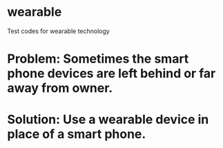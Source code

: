 # wearable
Test codes for wearable technology
# Problem: Sometimes the smart phone devices are left behind or far away from owner.
# Solution: Use a wearable device in place of a smart phone.
